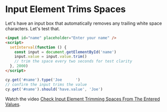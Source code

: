 # Input Element Trims Spaces

Let's have an input box that automatically removes any trailing white space characters. Let's test that.

<!-- fiddle Input trims spaces -->

```html
<input id="name" placeholder="Enter your name" />
<script>
  setInterval(function () {
    const input = document.getElementById('name')
    input.value = input.value.trim()
    // trim the space every two seconds for test clarity
  }, 2000)
</script>
```

```js
cy.get('#name').type('Joe      ')
// confirm the input trims the value
cy.get('#name').should('have.value', 'Joe')
```

Watch the video [Check Input Element Trimming Spaces From The Entered Values](https://youtu.be/o6hRLV6a9Hc).

<!-- fiddle-end -->
